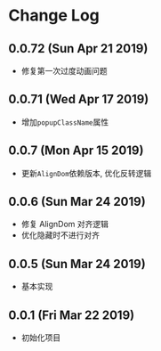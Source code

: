 # Change Log

## 0.0.72 (Sun Apr 21 2019)

-   修复第一次过度动画问题

## 0.0.71 (Wed Apr 17 2019)

-   增加`popupClassName`属性

## 0.0.7 (Mon Apr 15 2019)

-   更新`AlignDom`依赖版本, 优化反转逻辑

## 0.0.6 (Sun Mar 24 2019)

-   修复 AlignDom 对齐逻辑
-   优化隐藏时不进行对齐

## 0.0.5 (Sun Mar 24 2019)

-   基本实现

## 0.0.1 (Fri Mar 22 2019)

-   初始化项目
